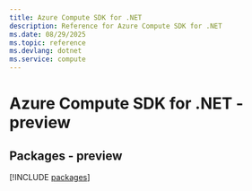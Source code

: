 ```yaml
---
title: Azure Compute SDK for .NET
description: Reference for Azure Compute SDK for .NET
ms.date: 08/29/2025
ms.topic: reference
ms.devlang: dotnet
ms.service: compute
---
```

# Azure Compute SDK for .NET - preview
## Packages - preview
[!INCLUDE [packages](compute-index.md)]